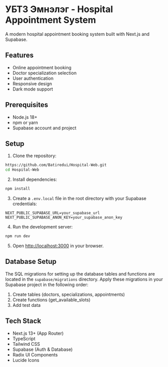 # УБТЗ Эмнэлэг - Hospital Appointment System

A modern hospital appointment booking system built with Next.js and Supabase.

## Features

- Online appointment booking
- Doctor specialization selection
- User authentication
- Responsive design
- Dark mode support

## Prerequisites

- Node.js 18+ 
- npm or yarn
- Supabase account and project

## Setup

1. Clone the repository:
```bash
https://github.com/Batiredui/Hospital-Web.git
cd Hospital-Web
```

2. Install dependencies:
```bash
npm install
```

3. Create a `.env.local` file in the root directory with your Supabase credentials:
```env
NEXT_PUBLIC_SUPABASE_URL=your_supabase_url
NEXT_PUBLIC_SUPABASE_ANON_KEY=your_supabase_anon_key
```

4. Run the development server:
```bash
npm run dev
```

5. Open [http://localhost:3000](http://localhost:3000) in your browser.

## Database Setup

The SQL migrations for setting up the database tables and functions are located in the `supabase/migrations` directory. Apply these migrations in your Supabase project in the following order:

1. Create tables (doctors, specializations, appointments)
2. Create functions (get_available_slots)
3. Add test data

## Tech Stack

- Next.js 13+ (App Router)
- TypeScript
- Tailwind CSS
- Supabase (Auth & Database)
- Radix UI Components
- Lucide Icons
